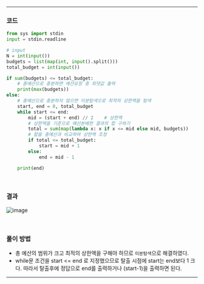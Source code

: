 ___
### 코드
```python
from sys import stdin
input = stdin.readline

# input
N = int(input())
budgets = list(map(int, input().split()))
total_budget = int(input())

if sum(budgets) <= total_budget:
    # 총예산으로 충분하면 예산요청 중 최댓값 출력
    print(max(budgets))
else:
    # 총예산으로 충분하지 않으면 이분탐색으로 최적의 상한액을 탐색
    start, end = 0, total_budget
    while start <= end:
        mid = (start + end) // 2    # 상한액
        # 상한액을 기준으로 예산분배한 결과의 합 구하기
        total = sum(map(lambda x: x if x <= mid else mid, budgets))
        # 합을 총예산과 비교하여 상한액 조정
        if total <= total_budget:
            start = mid + 1
        else: 
            end = mid - 1

    print(end)
```
<br>

### 결과
![image](https://user-images.githubusercontent.com/50696567/207211277-8d9d0d67-b984-4350-97e8-1ae3f3334638.png)

<br>

### 풀이 방법
- 총 예산의 범위가 크고 최적의 상한액을 구해야 하므로 `이분탐색`으로 해결하였다.
- while문 조건을 start <= end 로 지정했으므로 탈출 시점에 start는 end보다 1 크다. 따라서 탈출후에 정답으로 end를 출력하거나 (start-1)을 출력하면 된다.
___
